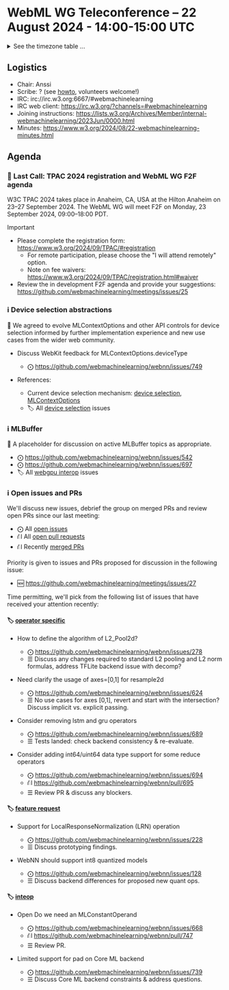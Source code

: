 # WebML WG Teleconference – 22 August 2024 - 14:00-15:00 UTC

<details><summary>See the timezone table ...</summary>
<table>
<tr><td> San Francisco <td> Thu, 22 August 2024 <td> 07:00 <td> UTC-7 hours 
<tr><td> Boston <td> Thu, 22 August 2024 <td> 10:00 <td> UTC-4 hours  
<tr><td> London <td> Thu, 22 August 2024 <td> 15:00 <td> UTC+1 hours  
<tr><td> Berlin <td> Thu, 22 August 2024 <td> 16:00 <td> UTC+2 hours 
<tr><td> Helsinki <td> Thu, 22 August 2024 <td> 17:00 <td> UTC+3 hours 
<tr><td> Shanghai <td> Thu, 22 August 2024 <td> 22:00 <td> UTC+8 hours
<tr><td> Tokyo <td> Thu, 22 August 2024 <td> 23:00 <td> UTC+9 hours
<tr><td> UTC <td> Thu, 22 August 2024 <td colspan=2> 14:00 UTC
</table>

Other locations: https://www.timeanddate.com/worldclock/fixedtime.html?iso=20240822T14
</details>

## Logistics

* Chair: Anssi
* Scribe: ? (see [howto](https://github.com/webmachinelearning/meetings/blob/main/scribe-howto.md), volunteers welcome!)
* IRC: irc://irc.w3.org:6667/#webmachinelearning
* IRC web client: https://irc.w3.org/?channels=#webmachinelearning
* Joining instructions: https://lists.w3.org/Archives/Member/internal-webmachinelearning/2023Jun/0000.html
* Minutes: https://www.w3.org/2024/08/22-webmachinelearning-minutes.html

## Agenda

### 📢 Last Call: TPAC 2024 registration and WebML WG F2F agenda

W3C TPAC 2024 takes place in Anaheim, CA, USA at the Hilton Anaheim on 23–27 September 2024. The WebML WG will meet F2F on Monday, 23 September 2024, 09:00–18:00 PDT.

>[!IMPORTANT]
>- Please complete the registration form: https://www.w3.org/2024/09/TPAC/#registration
>   - For remote participation, please choose the "I will attend remotely" option.
>   - Note on fee waivers: https://www.w3.org/2024/09/TPAC/registration.html#waiver
>- Review the in development F2F agenda and provide your suggestions: https://github.com/webmachinelearning/meetings/issues/25

### ℹ️ Device selection abstractions

📌 We agreed to evolve MLContextOptions and other API controls for device selection informed by further implementation experience and new use cases from the wider web community.

- Discuss WebKit feedback for MLContextOptions.deviceType
  - ⨀ https://github.com/webmachinelearning/webnn/issues/749

- References:
  - Current device selection mechanism: [device selection](https://www.w3.org/TR/webnn/#programming-model-device-selection), [MLContextOptions](https://www.w3.org/TR/webnn/#dictdef-mlcontextoptions)
  - 🏷️ All [device selection](https://github.com/webmachinelearning/webnn/labels/device%20selection) issues


### ℹ️ MLBuffer

📌 A placeholder for discussion on active MLBuffer topics as appropriate.

- ⨀ https://github.com/webmachinelearning/webnn/issues/542
- ⨀ https://github.com/webmachinelearning/webnn/issues/697
- 🏷️ All [webgpu interop](https://github.com/webmachinelearning/webnn/labels/webgpu%20interop) issues


### ℹ️ Open issues and PRs

We'll discuss new issues, debrief the group on merged PRs and review open PRs since our last meeting:

- ⨀ All [open issues](https://github.com/webmachinelearning/webnn/issues)
- ⛙ All [open pull requests](https://github.com/webmachinelearning/webnn/pulls)
- ⛙ Recently [merged PRs](https://github.com/webmachinelearning/webnn/pulls?q=is%3Apr+is%3Amerged)

Priority is given to issues and PRs proposed for discussion in the following issue:

- 🆕 https://github.com/webmachinelearning/meetings/issues/27

Time permitting, we'll pick from the following list of issues that have received your attention recently:

#### 🏷️ [operator specific](https://github.com/webmachinelearning/webnn/labels/operator%20specific)

- How to define the algorithm of L2_Pool2d?
  - ⨀ https://github.com/webmachinelearning/webnn/issues/278
  - ☰ Discuss any changes required to standard L2 pooling and L2 norm formulas, address TFLite backend issue with decomp?

- Need clarify the usage of axes=[0,1] for resample2d
  - ⨀ https://github.com/webmachinelearning/webnn/issues/624
  - ☰ No use cases for axes [0,1], revert and start with the intersection? Discuss implicit vs. explicit passing.

- Consider removing lstm and gru operators
  - ⨀ https://github.com/webmachinelearning/webnn/issues/689
  - ☰ Tests landed: check backend consistency & re-evaluate.

- Consider adding int64/uint64 data type support for some reduce operators
  - ⨀ https://github.com/webmachinelearning/webnn/issues/694
  - ⛙ https://github.com/webmachinelearning/webnn/pull/695
  - ☰ Review PR & discuss any blockers.

#### 🏷️ [feature request](https://github.com/webmachinelearning/webnn/labels/feature%20request)

- Support for LocalResponseNormalization (LRN) operation
  - ⨀ https://github.com/webmachinelearning/webnn/issues/228
  - ☰ Discuss prototyping findings.

- WebNN should support int8 quantized models
  - ⨀ https://github.com/webmachinelearning/webnn/issues/128
  - ☰ Discuss backend differences for proposed new quant ops.

#### 🏷️ [inteop](https://github.com/webmachinelearning/webnn/labels/interop)

- Open Do we need an MLConstantOperand
  - ⨀ https://github.com/webmachinelearning/webnn/issues/668
  - ⛙ https://github.com/webmachinelearning/webnn/pull/747
  - ☰ Review PR.

- Limited support for pad on Core ML backend
  - ⨀ https://github.com/webmachinelearning/webnn/issues/739
  - ☰ Discuss Core ML backend constraints & address questions.
